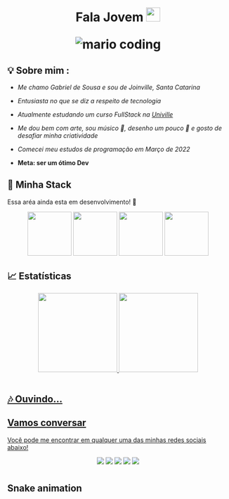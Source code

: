 <h1 align="center" >Fala Jovem <img src="https://media.giphy.com/media/l378yjDKofRszKaAw/giphy.gif" width="32px">

![mario coding](https://i.imgur.com/1ZvVkDc.gif)

## 💡 Sobre mim :
 - *Me chamo Gabriel de Sousa e sou de Joinville, Santa Catarina* 

 - *Entusiasta no que se diz a respeito de tecnologia* 
 
 - *Atualmente estudando um curso FullStack na [Univille](https://www.univille.edu.br/)* 
 
 - *Me dou bem com arte, sou músico 🎹, desenho um pouco 🎈 e gosto de desafiar minha criatividade*
 
 - *Comecei meu estudos de programação em Março de 2022*

 - **Meta: ser um ótimo Dev** 


## 🔮 Minha Stack
  Essa aréa ainda esta em desenvolvimento! 🛑

<div align="center">
 <img src="https://media.giphy.com/media/lBrqckJ3fwxpo05EbB/giphy.gif" width="100">      
 <img src="https://media.giphy.com/media/lBrqckJ3fwxpo05EbB/giphy.gif" width="100">      
 <img src="https://media.giphy.com/media/lBrqckJ3fwxpo05EbB/giphy.gif" width="100">      
 <img src="https://media.giphy.com/media/lBrqckJ3fwxpo05EbB/giphy.gif" width="100">      
</div>


## 📈 Estatísticas

<div align="center">
  <a href="https://github.com/bamgabsz">
  <img height="180em" src="https://github-readme-stats.vercel.app/api/top-langs/?username=bamgabsz&layout=compact&langs_count=7&theme=react&hide_border=true"/>
  <img height="180em" src="https://github-readme-stats.vercel.app/api?username=bamgabsz&show_icons=true&theme=react&include_all_commits=true&count_private=true&hide_border=true"/>
</div>
<br>
 
## 🎶 Ouvindo...
 

## **Vamos conversar**

Você pode me encontrar em qualquer uma das minhas redes sociais abaixo! 

<div align="center">
<a href="https://twitter.com/bamgabsz" target="_blank"><img src="https://img.shields.io/badge/Twitter-2CA5E0?style=for-the-badge&logo=twitter&logoColor=white" target="_blank"></a>  <a href="https://github.com/bamgabsz"><img src="https://img.shields.io/badge/-Github-%23333?style=for-the-badge&logo=github&logoColor=white" target="_blank"></a>  <a href="https://www.instagram.com/bamgab/" target="_blank"><img src="https://img.shields.io/badge/-Instagram-%23E4405F?style=for-the-badge&logo=instagram&logoColor=white" target="_blank"></a>  <a href="mailto:bamgabsz@gmail.com"><img src="https://img.shields.io/badge/-Gmail-ff9800?style=for-the-badge&logo=gmail&logoColor=white" target="_blank"></a>  <a href="https://www.linkedin.com/in/gabriel-de-sousa-4654b9247/" target="_blank"><img src="https://img.shields.io/badge/-LinkedIn-%230077B5?style=for-the-badge&logo=linkedin&logoColor=white" target="_blank"></a> 
</div>
 
#
 
## Snake animation
